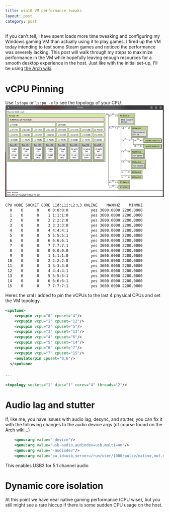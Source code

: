 ```yaml
---
title: win10 VM performance tweaks
layout: post
category: post
---
```


If you can't tell, I have spent loads more time tweaking and configuring my Windows gaming VM than actually using it to play games.  I fired up the VM today intending to test some Steam games and noticed the performance was severely lacking.  This post will walk through my steps to maximize performance in the VM while hopefully leaving enough resources for a smooth desktop experience in the host.  Just like with the initial set-up, I'll be using [the Arch wiki](https://wiki.archlinux.org/index.php/PCI_passthrough_via_OVMF#CPU_pinning).

# vCPU Pinning
Use ``lstopo`` or ``lscpu -e`` to see the topology of your CPU.
<br/>
<img src="../assets/img/kvm/performance-tweaks/lstopo.png">
<br/>

```
CPU NODE SOCKET CORE L1d:L1i:L2:L3 ONLINE    MAXMHZ    MINMHZ
  0    0      0    0 0:0:0:0          yes 3600.0000 2200.0000
  1    0      0    1 1:1:1:0          yes 3600.0000 2200.0000
  2    0      0    2 2:2:2:0          yes 3600.0000 2200.0000
  3    0      0    3 3:3:3:0          yes 3600.0000 2200.0000
  4    0      0    4 4:4:4:1          yes 3600.0000 2200.0000
  5    0      0    5 5:5:5:1          yes 3600.0000 2200.0000
  6    0      0    6 6:6:6:1          yes 3600.0000 2200.0000
  7    0      0    7 7:7:7:1          yes 3600.0000 2200.0000
  8    0      0    0 0:0:0:0          yes 3600.0000 2200.0000
  9    0      0    1 1:1:1:0          yes 3600.0000 2200.0000
 10    0      0    2 2:2:2:0          yes 3600.0000 2200.0000
 11    0      0    3 3:3:3:0          yes 3600.0000 2200.0000
 12    0      0    4 4:4:4:1          yes 3600.0000 2200.0000
 13    0      0    5 5:5:5:1          yes 3600.0000 2200.0000
 14    0      0    6 6:6:6:1          yes 3600.0000 2200.0000
 15    0      0    7 7:7:7:1          yes 3600.0000 2200.0000
```

Heres the xml I added to pin the vCPUs to the last 4 physical CPUs and set the VM topology.
```xml
<cputune>
    <vcpupin vcpu="0" cpuset="4"/>
    <vcpupin vcpu="1" cpuset="12"/>
    <vcpupin vcpu="2" cpuset="5"/>
    <vcpupin vcpu="3" cpuset="13"/>
    <vcpupin vcpu="4" cpuset="6"/>
    <vcpupin vcpu="5" cpuset="14"/>
    <vcpupin vcpu="6" cpuset="7"/>
    <vcpupin vcpu="7" cpuset="15"/>
    <emulatorpin cpuset="0,6"/>
  </cputune>

...

<topology sockets="1" dies="1" cores="4" threads="2"/>
```

# Audio lag and stutter
If, like me, you have issues with audio lag, desync, and stutter, you can fix it with the following changes to the audio device args (of course found on the Arch wiki...)
```xml
	<qemu:arg value="-device"/>
    <qemu:arg value="usb-audio,audiodev=usb,multi=on"/>
    <qemu:arg value="-audiodev"/>
    <qemu:arg value="pa,id=usb,server=/run/user/1000/pulse/native,out.mixing-engine=off"/>
```
This enables USB3 for 5.1 channel audio


# Dynamic core isolation
At this point we have near native gaming performance (CPU wise), but you still might see a rare hiccup if there is some sudden CPU usage on the host.